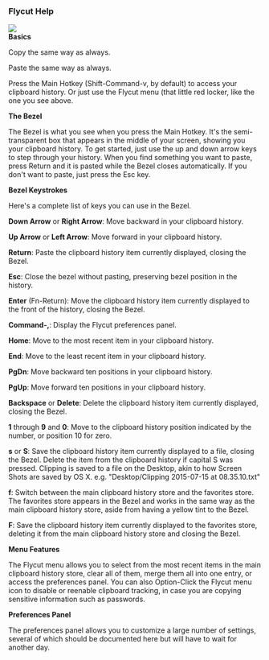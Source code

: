 ### Flycut Help
<a href="http://itunes.apple.com/us/app/flycut-clipboard-manager/id442160987?mt=12"><img src="http://a3.mzstatic.com/us/r1000/047/Purple/fb/53/f2/mzi.mcaxwyjm.175x175-75.png" /></a><br />
**Basics**

Copy the same way as always.

Paste the same way as always.

Press the Main Hotkey (Shift-Command-v, by default) to access your clipboard history.  Or just use the Flycut menu (that little red locker, like the one you see above.

**The Bezel**

The Bezel is what you see when you press the Main Hotkey.  It's the semi-transparent box that appears in the middle of your screen, showing you your clipboard history.  To get started, just use the up and down arrow keys to step through your history.  When you find something you want to paste, press Return and it is pasted while the Bezel closes automatically.  If you don't want to paste, just press the Esc key.

**Bezel Keystrokes**

Here's a complete list of keys you can use in the Bezel.

**Down Arrow** or **Right Arrow**: Move backward in your clipboard history.

**Up Arrow** or **Left Arrow**: Move forward in your clipboard history.

**Return**: Paste the clipboard history item currently displayed, closing the Bezel.

**Esc**: Close the bezel without pasting, preserving bezel position in the history.

**Enter** (Fn-Return): Move the clipboard history item currently displayed to the front of the history, closing the Bezel.

**Command-,**: Display the Flycut preferences panel.

**Home**: Move to the most recent item in your clipboard history.

**End**: Move to the least recent item in your clipboard history.

**PgDn**: Move backward ten positions in your clipboard history.

**PgUp**: Move forward ten positions in your clipboard history.

**Backspace** or **Delete**: Delete the clipboard history item currently displayed, closing the Bezel.

**1** through **9** and **0**: Move to the clipboard history position indicated by the number, or position 10 for zero.

**s** or **S**: Save the clipboard history item currently displayed to a file, closing the Bezel.  Delete the item from the clipboard history if capital S was pressed.  Clipping is saved to a file on the Desktop, akin to how Screen Shots are saved by OS X.  e.g.  "Desktop/Clipping 2015-07-15 at 08.35.10.txt"

**f**: Switch between the main clipboard history store and the favorites store.  The favorites store appears in the Bezel and works in the same way as the main clipboard history store, aside from having a yellow tint to the Bezel.

**F**: Save the clipboard history item currently displayed to the favorites store, deleting it from the main clipboard history store and closing the Bezel.

**Menu Features**

The Flycut menu allows you to select from the most recent items in the main clipboard history store, clear all of them, merge them all into one entry, or access the preferences panel.  You can also Option-Click the Flycut menu icon to disable or reenable clipboard tracking, in case you are copying sensitive information such as passwords.

**Preferences Panel**

The preferences panel allows you to customize a large number of settings, several of which should be documented here but will have to wait for another day.

